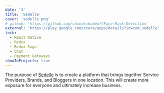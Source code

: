 ```yaml
---
date: '3'
title: 'Sedelle'
cover: 'sedelle.png'
# github: 'https://github.com/chandrikadeb7/Face-Mask-Detection'
external: 'https://play.google.com/store/apps/details?id=com.sedelle'
tech:
  - React Native
  - Redux
  - Redux-Saga
  - Chat
  - Payment Gateways
showInProjects: true
---
```


The purpose of [Sedelle](http://www.shopsedelle.com/index.html) is to create a platform that brings together Service Providers, Brands, and Bloggers in one location. This will create more exposure for everyone and ultimately increase business.
